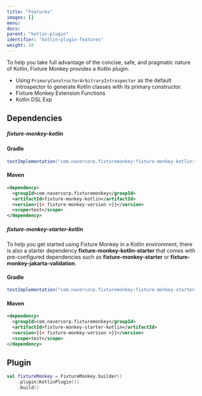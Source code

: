 ```yaml
---
title: "Features"
images: []
menu:
docs:
parent: "kotlin-plugin"
identifier: "kotlin-plugin-features"
weight: 10
---
```


To help you take full advantage of the concise, safe, and pragmatic nature of Kotlin, Fixture Monkey provides a Kotlin plugin.
- Using `PrimaryConstructorArbitraryIntrospector` as the default introspector to generate Kotlin classes with its primary constructor.
- Fixture Monkey Extension Functions
- Kotlin DSL Exp

## Dependencies
##### fixture-monkey-kotlin
#### Gradle
```groovy
testImplementation("com.navercorp.fixturemonkey:fixture-monkey-kotlin:{{< fixture-monkey-version >}}")
```

#### Maven
```xml
<dependency>
  <groupId>com.navercorp.fixturemonkey</groupId>
  <artifactId>fixture-monkey-kotlin</artifactId>
  <version>{{< fixture-monkey-version >}}</version>
  <scope>test</scope>
</dependency>
```

##### fixture-monkey-starter-kotlin

To help you get started using Fixture Monkey in a Kotlin environment, there is also a starter dependency **fixture-monkey-kotlin-starter** that comes with pre-configured dependencies such as **fixture-monkey-starter** or **fixture-monkey-jakarta-validation**.

#### Gradle
```groovy
testImplementation("com.navercorp.fixturemonkey:fixture-monkey-starter-kotlin:{{< fixture-monkey-version >}}")
```

#### Maven
```xml
<dependency>
  <groupId>com.navercorp.fixturemonkey</groupId>
  <artifactId>fixture-monkey-starter-kotlin</artifactId>
  <version>{{< fixture-monkey-version >}}</version>
  <scope>test</scope>
</dependency>
```

## Plugin
```kotlin
val fixtureMonkey = FixtureMonkey.builder()
    .plugin(KotlinPlugin())
    .build()
```
